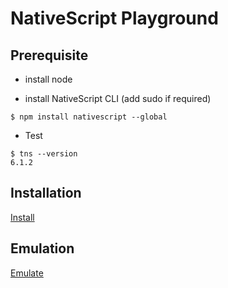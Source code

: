 # NativeScript Playground


## Prerequisite

* install node

* install NativeScript CLI (add sudo if required)

```
$ npm install nativescript --global
 ```
 
 * Test
 
 ```
$ tns --version
6.1.2
 ```

## Installation

[Install](installation)

## Emulation

[Emulate](Emulator.md)
